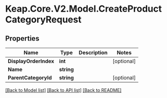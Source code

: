 # Keap.Core.V2.Model.CreateProductCategoryRequest

## Properties

Name | Type | Description | Notes
------------ | ------------- | ------------- | -------------
**DisplayOrderIndex** | **int** |  | [optional] 
**Name** | **string** |  | 
**ParentCategoryId** | **string** |  | [optional] 

[[Back to Model list]](../README.md#documentation-for-models) [[Back to API list]](../README.md#documentation-for-api-endpoints) [[Back to README]](../README.md)

